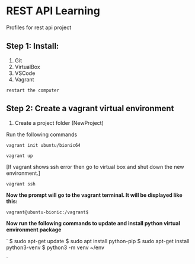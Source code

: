 # REST API Learning
Profiles for rest api project

## Step 1: Install:
1. Git
2. VirtualBox
3. VSCode
4. Vagrant

`restart the computer`

## Step 2: Create a vagrant virtual environment
1. Create a project folder (NewProject)

Run the following commands

`
vagrant init ubuntu/bionic64
`

`
vagrant up
`

[If vagrant shows ssh error then go to virtual box and shut down the new environment.]

`vagrant ssh`

**Now the prompt will go to the vagrant terminal. It will be displayed like this:**

` vagrant@ubuntu-bionic:/vagrant$ `

**Now run the following commands to update and install python virtual environment package**

`
$ sudo apt-get update
$ sudo apt install python-pip
$ sudo apt-get install python3-venv
$ python3 -m venv ~/env

`

